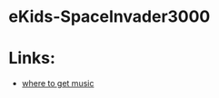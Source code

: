 # eKids-SpaceInvader3000

# Links:
- [where to get music](https://freesound.org/search/?q=start+game)